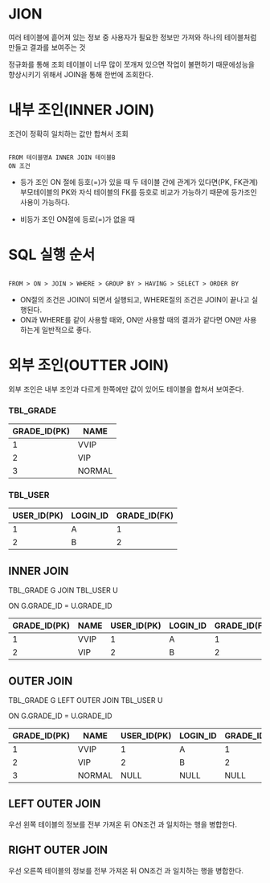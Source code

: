 
# JION
여러 테이블에 흩어져 있는 정보 중 사용자가 필요한 정보만 가져와 하나의 테이블처럼 만들고 결과를 보여주는 것 <br>

정규화를 통해 조회 테이블이 너무 많이 쪼개져 있으면 작업이 불편하기 때문에성능을 향상시키기 위해서 JOIN을 통해 한번에 조회한다.

# 내부 조인(INNER JOIN)
조건이 정확히 일치하는 값만 합쳐서 조회
<pre><code>
FROM 테이블명A INNER JOIN 테이블B
ON 조건
</code></pre>

- 등가 조인
ON 절에 등호(=)가 있을 때 두 테이블 간에 관계가 있다면(PK, FK관계) 부모테이블의 PK와 자식 테이블의 FK를 등호로 비교가 가능하기 때문에 등가조인 사용이 가능하다.

- 비등가 조인
ON절에 등로(=)가 없을 때

# SQL 실행 순서
<pre><code>
FROM > ON > JOIN > WHERE > GROUP BY > HAVING > SELECT > ORDER BY
</code></pre>

- ON절의 조건은 JOIN이 되면서 실행되고, WHERE절의 조건은 JOIN이 끝나고 실행된다.
- ON과 WHERE를 같이 사용할 때와, ON만 사용할 때의 결과가 같다면 ON만 사용하는게 일반적으로 좋다.

# 외부 조인(OUTTER JOIN)
외부 조인은 내부 조인과 다르게 한쪽에만 값이 있어도 테이블을 합쳐서 보여준다.


### TBL_GRADE 
| GRADE_ID(PK) | NAME |
|----|----|
|1|VVIP|
|2|VIP|
|3|NORMAL|

### TBL_USER
|USER_ID(PK)|LOGIN_ID|GRADE_ID(FK)|
|----|----|----|
|1|A|1|
|2|B|2|


## INNER JOIN
  TBL_GRADE G JOIN TBL_USER U
  
  ON G.GRADE_ID = U.GRADE_ID

|GRADE_ID(PK)|NAME|USER_ID(PK)|LOGIN_ID|GRADE_ID(FK)|
|----|----|----|----|----|
|1|VVIP|1|A|1|
|2|VIP|2|B|2|


## OUTER JOIN
  TBL_GRADE G LEFT OUTER JOIN TBL_USER U
  
  ON G.GRADE_ID = U.GRADE_ID
  
|GRADE_ID(PK)|NAME|USER_ID(PK)|LOGIN_ID|GRADE_ID(FK)|
|----|----|----|----|----|
|1|VVIP|1|A|1|
|2|VIP|2|B|2|
|3|NORMAL|NULL|NULL|NULL|

## LEFT OUTER JOIN
우선 왼쪽 테이블의 정보를 전부 가져온 뒤 ON조건 과 일치하는 행을 병합한다.

## RIGHT OUTER JOIN
우선 오른쪽 테이블의 정보를 전부 가져온 뒤 ON조건 과 일치하는 행을 병합한다.

























